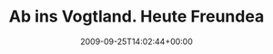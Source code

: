 ---
retweeted: false
source: <a href="http://twitter.com" rel="nofollow">Twitter Web Client</a>
entities:
  hashtags: []
  symbols: []
  user_mentions:
  - name: Miah Splitt
    screen_name: MSplitt
    indices:
    - '41'
    - '49'
    id_str: '1601065363181010944'
    id: '1601065363181010944'
  urls: []
display_text_range:
- '0'
- '49'
favorite_count: '0'
id_str: '4368813503'
truncated: false
retweet_count: '0'
id: '4368813503'
created_at: Fri Sep 25 14:02:44 +0000 2009
favorited: false
full_text: Ab ins Vogtland. Heute Freundearbeit mit [@msplitt](https://twitter.com/msplitt)
lang: de
tags:
- pesos:twitter
date: '2009-09-25T14:02:44+00:00'
src: https://twitter.com/bascht/status/4368813503
original_url: https://twitter.com/bascht/status/4368813503
type: twitter_tweet
text: Ab ins Vogtland. Heute Freundearbeit mit [@msplitt](https://twitter.com/msplitt)
title: Ab ins Vogtland. Heute Freundea

---